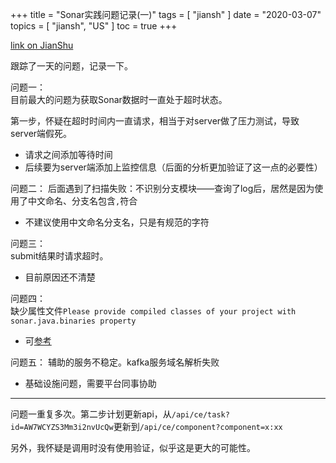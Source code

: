 +++
title = "Sonar实践问题记录(一)"
tags = [
    "jiansh"
]
date = "2020-03-07"
topics = [
    "jiansh",
    "US"
]
toc = true
+++


[link on JianShu](https://www.jianshu.com/p/7461c045b1c0)

跟踪了一天的问题，记录一下。 

问题一：  
目前最大的问题为获取Sonar数据时一直处于超时状态。

第一步，怀疑在超时时间内一直请求，相当于对server做了压力测试，导致server端假死。  
- 请求之间添加等待时间
- 后续要为server端添加上监控信息（后面的分析更加验证了这一点的必要性）

问题二：
后面遇到了扫描失败：不识别分支模块——查询了log后，居然是因为使用了中文命名、分支名包含`,`符合  
- 不建议使用中文命名分支名，只是有规范的字符

问题三：  
submit结果时请求超时。  
- 目前原因还不清楚


问题四：  
缺少属性文件`Please provide compiled classes of your project with sonar.java.binaries property` 
- 可[参考](https://stackoverflow.com/questions/46976567/please-provide-compiled-classes-of-your-project-with-sonar-java-binaries)


问题五：
辅助的服务不稳定。kafka服务域名解析失败
- 基础设施问题，需要平台同事协助

--- 

问题一重复多次。第二步计划更新api，从`/api/ce/task?id=AW7WCYZS3Mm3i2nvUcQw`更新到`/api/ce/component?component=x:xx` 

另外，我怀疑是调用时没有使用验证，似乎这是更大的可能性。 


